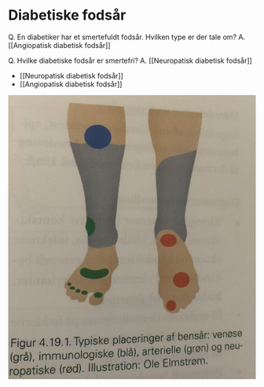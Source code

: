 # Diabetiske fodsår
Q. En diabetiker har et smertefuldt fodsår. Hvilken type er der tale om?
A. [[Angiopatisk diabetisk fodsår]]

Q. Hvilke diabetiske fodsår er smertefri?
A. [[Neuropatisk diabetisk fodsår]]

* [[Neuropatisk diabetisk fodsår]]
* [[Angiopatisk diabetisk fodsår]]

![](BearImages/280E6C65-256E-48DF-A388-0DBE0F2AF295-62499-00007B989296925E/23B8BF26-1E95-4DCD-AEBC-34722EB6CB27.png)

<!-- #anki/tag/med/Orto #anki/deck/Medicine #anki/tag/med/Endocrinology -->

<!-- {BearID:3DF4AC23-CBC6-4689-B5FF-38AEBAAD8F6D-71605-0000A134A0BDA2C1} -->
